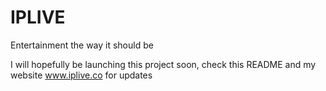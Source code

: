 # IPLIVE
Entertainment the way it should be

I will hopefully be launching this project soon, check this README and my website www.iplive.co for updates
